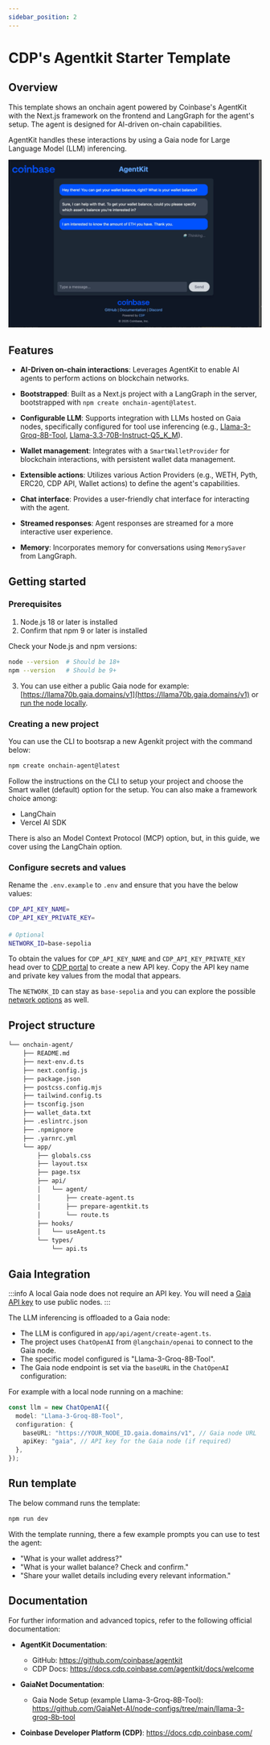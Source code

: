 ```yaml
---
sidebar_position: 2
---
```


# CDP's Agentkit Starter Template

## Overview

This template shows an onchain agent powered by Coinbase's AgentKit with the Next.js framework on the frontend and LangGraph for the agent's setup. The agent is designed for AI-driven on-chain capabilities.

AgentKit handles these interactions by using a Gaia node for Large Language Model (LLM) inferencing.

![cdp-image](../cdp/cdp-image.png)

## Features

- **AI-Driven on-chain interactions**: Leverages AgentKit to enable AI agents to perform actions on blockchain networks.

- **Bootstrapped**: Built as a Next.js project with a LangGraph in the server, bootstrapped with `npm create onchain-agent@latest`.

- **Configurable LLM**: Supports integration with LLMs hosted on Gaia nodes, specifically configured for tool use inferencing (e.g., [Llama-3-Groq-8B-Tool](https://github.com/GaiaNet-AI/node-configs/tree/main/llama-3-groq-8b-tool), [Llama-3.3-70B-Instruct-Q5_K_M](https://llama70b.gaia.domains/v1/info)).

- **Wallet management**: Integrates with a `SmartWalletProvider` for blockchain interactions, with persistent wallet data management.

- **Extensible actions**: Utilizes various Action Providers (e.g., WETH, Pyth, ERC20, CDP API, Wallet actions) to define the agent's capabilities.

- **Chat interface**: Provides a user-friendly chat interface for interacting with the agent.

- **Streamed responses**: Agent responses are streamed for a more interactive user experience.

- **Memory**: Incorporates memory for conversations using `MemorySaver` from LangGraph.

## Getting started

### Prerequisites

1. Node.js 18 or later is installed
2. Confirm that npm 9 or later is installed

Check your Node.js and npm versions:

```bash
node --version  # Should be 18+
npm --version   # Should be 9+
```

3. You can use either a public Gaia node for example: [https://llama70b.gaia.domains/v1](https://llama70b.gaia.domains/v1) or [run the node locally](https://github.com/GaiaNet-AI/node-configs/tree/main/llama-3-groq-8b-tool).

### Creating a new project

You can use the CLI to bootsrap a new Agenkit project with the command below:

```bash
npm create onchain-agent@latest
```

Follow the instructions on the CLI to setup your project and choose the Smart wallet (default) option for the setup. You can also make a framework choice among:

- LangChain
- Vercel AI SDK

There is also an Model Context Protocol (MCP) option, but, in this guide, we cover using the LangChain option.

### Configure secrets and values

Rename the `.env.example` to `.env` and ensure that you have the below values:

```bash
CDP_API_KEY_NAME=
CDP_API_KEY_PRIVATE_KEY=

# Optional
NETWORK_ID=base-sepolia
```

To obtain the values for `CDP_API_KEY_NAME` and `CDP_API_KEY_PRIVATE_KEY` head over to [CDP portal](https://portal.cdp.coinbase.com/projects/api-keys) to create a new API key. Copy the API key name and private key values from the modal that appears.

The `NETWORK_ID` can stay as `base-sepolia` and you can explore the possible [network options](https://docs.cdp.coinbase.com/api/docs/networks#network-identifiers) as well.

## Project structure

```bash
└── onchain-agent/
    ├── README.md
    ├── next-env.d.ts
    ├── next.config.js
    ├── package.json
    ├── postcss.config.mjs
    ├── tailwind.config.ts
    ├── tsconfig.json
    ├── wallet_data.txt
    ├── .eslintrc.json
    ├── .npmignore
    ├── .yarnrc.yml
    └── app/
        ├── globals.css
        ├── layout.tsx
        ├── page.tsx
        ├── api/
        │   └── agent/
        │       ├── create-agent.ts
        │       ├── prepare-agentkit.ts
        │       └── route.ts
        ├── hooks/
        │   └── useAgent.ts
        └── types/
            └── api.ts
```

## Gaia Integration

:::info
A local Gaia node does not require an API key. You will need a [Gaia API key](https://www.gaianet.ai/setting/gaia-api-keys) to use public nodes.
:::

The LLM inferencing is offloaded to a Gaia node:

- The LLM is configured in `app/api/agent/create-agent.ts`.
- The project uses `ChatOpenAI` from `@langchain/openai` to connect to the Gaia node.
- The specific model configured is "Llama-3-Groq-8B-Tool".
- The Gaia node endpoint is set via the `baseURL` in the `ChatOpenAI` configuration:

For example with a local node running on a machine:

```ts
const llm = new ChatOpenAI({
  model: "Llama-3-Groq-8B-Tool",
  configuration: {
    baseURL: "https://YOUR_NODE_ID.gaia.domains/v1", // Gaia node URL
    apiKey: "gaia", // API key for the Gaia node (if required)
  },
});
```

## Run template

The below command runs the template:

```bash
npm run dev
```

With the template running, there a few example prompts you can use to test the agent:

- "What is your wallet address?"
- "What is your wallet balance? Check and confirm."
- "Share your wallet details including every relevant information."

## Documentation

For further information and advanced topics, refer to the following official documentation:

- **AgentKit Documentation**:

  - GitHub: https://github.com/coinbase/agentkit
  - CDP Docs: https://docs.cdp.coinbase.com/agentkit/docs/welcome

- **GaiaNet Documentation**:

  - Gaia Node Setup (example Llama-3-Groq-8B-Tool): https://github.com/GaiaNet-AI/node-configs/tree/main/llama-3-groq-8b-tool

- **Coinbase Developer Platform (CDP)**: https://docs.cdp.coinbase.com/
